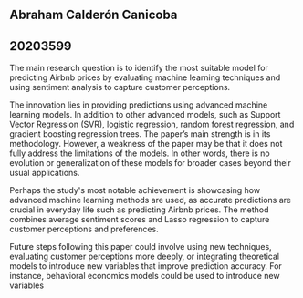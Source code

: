 ## Abraham Calderón Canicoba
## 20203599

The main research question is to identify the most suitable model for predicting Airbnb prices by evaluating machine learning techniques and using sentiment analysis to capture customer perceptions.

The innovation lies in providing predictions using advanced machine learning models. In addition to other advanced models, such as Support Vector Regression (SVR), logistic regression, random forest regression, and gradient boosting regression trees. The paper’s main strength is in its methodology. However, a weakness of the paper may be that it does not fully address the limitations of the models. In other words, there is no evolution or generalization of these models for broader cases beyond their usual applications.

Perhaps the study's most notable achievement is showcasing how advanced machine learning methods are used, as accurate predictions are crucial in everyday life such as predicting Airbnb prices. The method combines average sentiment scores and Lasso regression to capture customer perceptions and preferences.

Future steps following this paper could involve using new techniques, evaluating customer perceptions more deeply, or integrating theoretical models to introduce new variables that improve prediction accuracy. For instance, behavioral economics models could be used to introduce new variables
